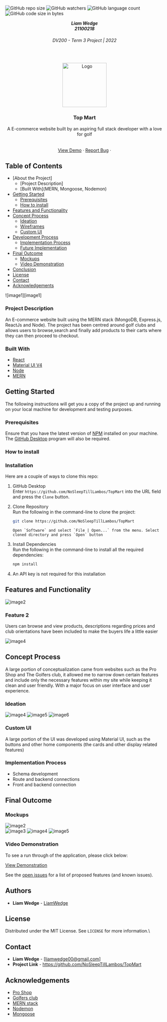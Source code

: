 <!-- Repository Information & Links-->
<br />

![GitHub repo size](https://img.shields.io/github/repo-size/MikeMaynard14/termoneexample)
![GitHub watchers](https://img.shields.io/github/watchers/MikeMaynard14/termoneexample)
![GitHub language count](https://img.shields.io/github/languages/count/MikeMaynard14/termoneexample)
![GitHub code size in bytes](https://img.shields.io/github/languages/code-size/MikeMaynard14/termoneexample)

<!-- HEADER SECTION -->
<h5 align="center" style="padding:0;margin:0;">Liam Wedge</h5>
<h5 align="center" style="padding:0;margin:0;">21100218</h5>
<h6 align="center">DV200 - Term 3 Project | 2022</h6>
</br>
<p align="center">

  <a href="https://github.com/NoSleepTillLambos/TopMart">
    <img src="src/assets/logo.png" alt="Logo" width="140" height="140">
  </a>
  
  <h3 align="center">Top Mart</h3>

  <p align="center">
    A E-commerce website built by an aspiring full stack developer with a love for golf<br>
    
    
   <br />
   <br />
   <a href="https://drive.google.com/drive/folders/1IiMC4ZpDRhs8Q5RuAk9rlZmzaHfeihNa">View Demo</a>
    ·
    <a href="https://github.com/NoSleepTillLambos/TopMart/issues">Report Bug</a>
    ·
    
</p>
<!-- TABLE OF CONTENTS -->

## Table of Contents

- [About the Project]
  - [Project Description]
  - [Built With](MERN, Mongoose, Nodemon)
- [Getting Started](#getting-started)
  - [Prerequisites](#prerequisites)
  - [How to install](#how-to-install)
- [Features and Functionality](#features-and-functionality)
- [Concept Process](#concept-process)
  - [Ideation](#ideation)
  - [Wireframes](#wireframes)
  - [Custom UI](#user-flow)
- [Development Process](#development-process)
  - [Implementation Process](#implementation-process)
  - [Future Implementation](#peer-reviews)
- [Final Outcome](#final-outcome)
  - [Mockups](#mockups)
  - [Video Demonstration](#video-demonstration)
- [Conclusion](#conclusion)
- [License](#license)
- [Contact](21100218@virtualwindow.co.za)
- [Acknowledgements](#acknowledgements)

<!-- header image of project -->

![image1][image1]

### Project Description

An E-commerce website built using the MERN stack (MongoDB, Express.js, ReactJs and Node). The project has been centred around golf clubs and allows users to browse,search and finally add products to their carts where they can then proceed to checkout.

### Built With

- [React](https://reactjs.org/)
- [Material UI V4](https://v4.mui.com/)
- [Node](https://nodejs.org/en/)
- [MERN](https://www.mongodb.com/mern-stack)

<!-- GETTING STARTED -->
<!-- Make sure to add appropriate information about what prerequesite technologies the user would need and also the steps to install your project on their own mashines -->

## Getting Started

The following instructions will get you a copy of the project up and running on your local machine for development and testing purposes.

### Prerequisites

Ensure that you have the latest version of [NPM](https://www.npmjs.com/) installed on your machine. The [GitHub Desktop](https://desktop.github.com/) program will also be required.

### How to install

### Installation

Here are a couple of ways to clone this repo:

1.  GitHub Desktop </br>
    Enter `https://github.com/NoSleepTillLambos/TopMart` into the URL field and press the `Clone` button.

2.  Clone Repository </br>
    Run the following in the command-line to clone the project:

    ```sh
    git clone https://github.com/NoSleepTillLambos/TopMart
    ```

        Open `Software` and select `File | Open...` from the menu. Select cloned directory and press `Open` button

3.  Install Dependencies </br>
    Run the following in the command-line to install all the required dependencies:

    ```sh
    npm install
    ```

4.  An API key is not required for this installation

<!-- FEATURES AND FUNCTIONALITY-->
<!-- You can add the links to all of your imagery at the bottom of the file as references -->

## Features and Functionality

<!-- note how you can use your gitHub link. Just make a path to your assets folder -->

![image2](src/assets/homeScreen.png)

### Feature 2

Users can browse and view products, descriptions regarding prices and club orientations have been included to make the buyers life a little easier

![image4](src/assets/allProducts.png)

## Concept Process

A large portion of conceptualization came from websites such as the Pro Shop and The Golfers club, it allowed me to narrow down certain features and include only the necessary features within my site while keeping it clean and user friendly. With a major focus on user interface and user experience.

### Ideation

![image4](src/assets/wireframe1.png)
![image5](src/assets/wireframe2.png)
![image6](src/assets/wireframe3.png)

### Custom UI

A large portion of the UI was developed using Material UI, such as the buttons and other home components (the cards and other display related features)

<!-- DEVELOPMENT PROCESS -->

### Implementation Process

<!-- stipulate all of the functionality you included in the project -->
<!-- This is your time to shine, explain the technical nuances of your project, how did you achieve the final outcome!-->

- Schema development
- Route and backend connections
- Front and backend connection

<!-- MOCKUPS -->

## Final Outcome

### Mockups

![image2](src/assets/individualClub.png)
<br>
![image3](src/assets/cartPage.png)
![image4](src/assets/checkout.png)
![image5](src/assets/adminPage.png)

<!-- VIDEO DEMONSTRATION -->

### Video Demonstration

To see a run through of the application, please click below:

[View Demonstration](https://drive.google.com/drive/folders/1bHFGq7nIGPdDqJGrCNNCiSqTUyPk-h7F)

See the [open issues](https://github.com/NoSleepTillLambos/21100218_LiamWedge_DV_project/issues) for a list of proposed features (and known issues).

<!-- AUTHORS -->

## Authors

- **Liam Wedge** - [LiamWedge](https://github.com/NoSleepTillLambos)

<!-- LICENSE -->

## License

Distributed under the MIT License. See `LICENSE` for more information.\

<!-- LICENSE -->

## Contact

- **Liam Wedge** - [liamwedge00@gmail.com]
- **Project Link** - https://github.com/NoSleepTillLambos/TopMart

<!-- ACKNOWLEDGEMENTS -->

## Acknowledgements

<!-- all resources that you used and Acknowledgements here -->

- [Pro Shop](https://www.theproshop.co.za/)
- [Golfers club](https://www.golfersclub.co.za/)
- [MERN stack](https://www.mongodb.com/mern-stack)
- [Nodemon](https://www.npmjs.com/package/nodemon)
- [Mongoose](https://mongoosejs.com/)
